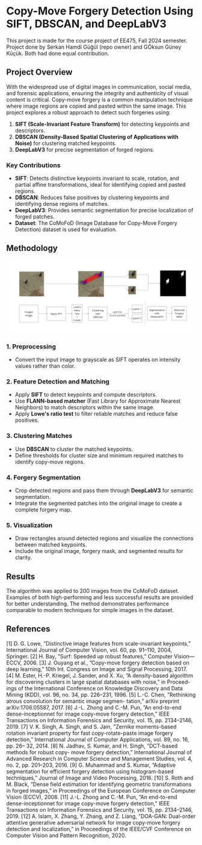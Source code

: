 # Copy-Move Forgery Detection Using SIFT, DBSCAN, and DeepLabV3

This project is made for the course project of EE475, Fall 2024 semester. 
Project done by Serkan Hamdi Güğül (repo owner) and GÖksun Güney Küçük. Both had done equal contribution.

## Project Overview

With the widespread use of digital images in communication, social media, and forensic applications, ensuring the integrity and authenticity of visual content is critical. Copy-move forgery is a common manipulation technique where image regions are copied and pasted within the same image. This project explores a robust approach to detect such forgeries using:

1. **SIFT (Scale-Invariant Feature Transform)** for detecting keypoints and descriptors.
2. **DBSCAN (Density-Based Spatial Clustering of Applications with Noise)** for clustering matched keypoints.
3. **DeepLabV3** for precise segmentation of forged regions.

### Key Contributions

- **SIFT**: Detects distinctive keypoints invariant to scale, rotation, and partial affine transformations, ideal for identifying copied and pasted regions.
- **DBSCAN**: Reduces false positives by clustering keypoints and identifying dense regions of matches.
- **DeepLabV3**: Provides semantic segmentation for precise localization of forged patches.
- **Dataset**: The CoMoFoD (Image Database for Copy-Move Forgery Detection) dataset is used for evaluation.

## Methodology
![Algorithm](algorithm-schema.png)

### 1. Preprocessing
- Convert the input image to grayscale as SIFT operates on intensity values rather than color.

### 2. Feature Detection and Matching
- Apply **SIFT** to detect keypoints and compute descriptors.
- Use **FLANN-based matcher** (Fast Library for Approximate Nearest Neighbors) to match descriptors within the same image.
- Apply **Lowe's ratio test** to filter reliable matches and reduce false positives.

### 3. Clustering Matches
- Use **DBSCAN** to cluster the matched keypoints.
- Define thresholds for cluster size and minimum required matches to identify copy-move regions.

### 4. Forgery Segmentation
- Crop detected regions and pass them through **DeepLabV3** for semantic segmentation.
- Integrate the segmented patches into the original image to create a complete forgery map.

### 5. Visualization
- Draw rectangles around detected regions and visualize the connections between matched keypoints.
- Include the original image, forgery mask, and segmented results for clarity.

## Results
The algorithm was applied to 200 images from the CoMoFoD dataset. Examples of both high-performing and less successful results are provided for better understanding. The method demonstrates performance comparable to modern techniques for simple images in the dataset.

## References
[1] D. G. Lowe, ”Distinctive image features from scale-invariant keypoints,”
International Journal of Computer Vision, vol. 60, pp. 91–110, 2004,
Springer.
[2] H. Bay, ”Surf: Speeded up robust features,” Computer Vision—ECCV,
2006.
[3] J. Ouyang et al., ”Copy-move forgery detection based on deep learning,”
10th Int. Congress on Image and Signal Processing, 2017.
[4] M. Ester, H.-P. Kriegel, J. Sander, and X. Xu, ”A density-based algorithm
for discovering clusters in large spatial databases with noise,” in Proceed-
ings of the International Conference on Knowledge Discovery and Data
Mining (KDD), vol. 96, no. 34, pp. 226–231, 1996.
[5] L.-C. Chen, ”Rethinking atrous convolution for semantic image segmen-
tation,” arXiv preprint arXiv:1706.05587, 2017.
[6] J.-L. Zhong and C.-M. Pun, ”An end-to-end dense-inceptionnet for
image copy-move forgery detection,” IEEE Transactions on Information
Forensics and Security, vol. 15, pp. 2134–2146, 2019.
[7] V. K. Singh, A. Singh, and S. Jain, ”Zernike moments-based rotation
invariant property for fast copy-rotate-paste image forgery detection,”
International Journal of Computer Applications, vol. 89, no. 16, pp. 26–
32, 2014.
[8] N. Jadhav, S. Kumar, and H. Singh, ”DCT-based methods for robust copy-
move forgery detection,” International Journal of Advanced Research in
Computer Science and Management Studies, vol. 4, no. 2, pp. 201–203,
2016.
[9] G. Muhammad and S. Kumar, ”Adaptive segmentation for efficient
forgery detection using histogram-based techniques,” Journal of Image
and Video Processing, 2016.
[10] S. Roth and M. Black, ”Dense field estimation for identifying geometric
transformations in forged images,” in Proceedings of the European
Conference on Computer Vision (ECCV), 2008.
[11] J.-L. Zhong and C.-M. Pun, ”An end-to-end dense-inceptionnet for
image copy-move forgery detection,” IEEE Transactions on Information
Forensics and Security, vol. 15, pp. 2134–2146, 2019.
[12] A. Islam, X. Zhang, Y. Zhang, and Z. Liang, ”DOA-GAN: Dual-order
attentive generative adversarial network for image copy-move forgery
detection and localization,” in Proceedings of the IEEE/CVF Conference
on Computer Vision and Pattern Recognition, 2020.
